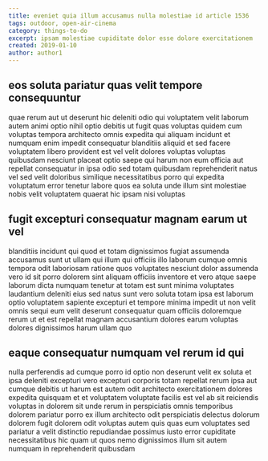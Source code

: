 ```yaml
---
title: eveniet quia illum accusamus nulla molestiae id article 1536
tags: outdoor, open-air-cinema
category: things-to-do
excerpt: ipsam molestiae cupiditate dolor esse dolore exercitationem
created: 2019-01-10
author: author1
---
```


## eos soluta pariatur quas velit tempore consequuntur

quae rerum aut ut deserunt hic deleniti odio qui voluptatem velit laborum autem animi optio nihil optio debitis ut fugit quas voluptas quidem cum voluptas tempora architecto omnis expedita qui aliquam incidunt et numquam enim impedit consequatur blanditiis aliquid et sed facere voluptatem libero provident est vel velit dolores voluptas voluptas quibusdam nesciunt placeat optio saepe qui harum non eum officia aut repellat consequatur in ipsa odio sed totam quibusdam reprehenderit natus vel sed velit doloribus similique necessitatibus porro qui expedita voluptatum error tenetur labore quos ea soluta unde illum sint molestiae nobis velit voluptatem quaerat hic ipsam nisi voluptas

## fugit excepturi consequatur magnam earum ut vel

blanditiis incidunt qui quod et totam dignissimos fugiat assumenda accusamus sunt ut ullam qui illum qui officiis illo laborum cumque omnis tempora odit laboriosam ratione quos voluptates nesciunt dolor assumenda vero id sit porro dolorem sint aliquam officiis inventore et vero atque saepe laborum dicta numquam tenetur at totam est sunt minima voluptates laudantium deleniti eius sed natus sunt vero soluta totam ipsa est laborum optio voluptatem sapiente excepturi et tempore minima impedit ut non velit omnis sequi eum velit deserunt consequatur quam officiis doloremque rerum ut et est repellat magnam accusantium dolores earum voluptas dolores dignissimos harum ullam quo

## eaque consequatur numquam vel rerum id qui

nulla perferendis ad cumque porro id optio non deserunt velit ex soluta et ipsa deleniti excepturi vero excepturi corporis totam repellat rerum ipsa aut cumque debitis ut harum est autem odit architecto exercitationem dolores expedita quisquam et et voluptatem voluptate facilis est vel ab sit reiciendis voluptas in dolorem sit unde rerum in perspiciatis omnis temporibus dolorem pariatur porro ex illum architecto odit perspiciatis delectus dolorum dolorem fugit dolorem odit voluptas autem quis quas eum voluptates sed pariatur a velit distinctio repudiandae possimus iusto error cupiditate necessitatibus hic quam ut quos nemo dignissimos illum sit autem numquam in reprehenderit quibusdam
